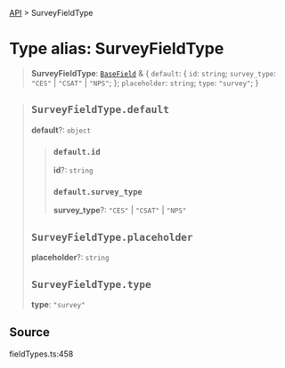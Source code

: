[API](../index.md) > SurveyFieldType

# Type alias: SurveyFieldType

> **SurveyFieldType**: [`BaseField`](type-alias.BaseField.md) & \{
  `default`: \{
    `id`: `string`;
    `survey_type`: `"CES"` \| `"CSAT"` \| `"NPS"`;
  };
  `placeholder`: `string`;
  `type`: `"survey"`;
 }

> ## `SurveyFieldType.default`
>
> **default**?: `object`
>
> > ### `default.id`
> >
> > **id**?: `string`
> >
> > ### `default.survey_type`
> >
> > **survey\_type**?: `"CES"` \| `"CSAT"` \| `"NPS"`
> >
> >
>
> ## `SurveyFieldType.placeholder`
>
> **placeholder**?: `string`
>
> ## `SurveyFieldType.type`
>
> **type**: `"survey"`
>
>

## Source

fieldTypes.ts:458
